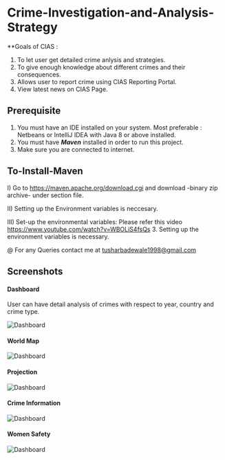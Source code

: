 # Crime-Investigation-and-Analysis-Strategy
**Goals of CIAS :
1) To let user get detailed crime anlysis and strategies.
2) To give enough knowledge about different crimes and their consequences.
3) Allows user to report crime using CIAS Reporting Portal.
4) View latest news on CIAS Page.

## Prerequisite
1. You must have an IDE installed on your system. Most preferable : Netbeans or IntelliJ IDEA with Java 8 or above installed.
2. You must have _**Maven**_ installed in order to run this project.
3. Make sure you are connected to internet.
## To-Install-Maven
  I) Go to https://maven.apache.org/download.cgi and download -binary zip archive- under section file.
  
  II) Setting up the Environment variables is neccesary.
  
  III) Set-up the environmental variables: Please refer this video https://www.youtube.com/watch?v=WBOLiS4fsQs
3. Setting up the environment variables is necessary.

@ For any Queries contact me at tusharbadewale1998@gmail.com

## Screenshots
#### Dashboard 
User can have detail analysis of crimes with respect to year, country and crime type.

![Dashboard](https://raw.githubusercontent.com/bbTushar/Crime-Investigation-and-Analysis-Strategy/master/screenshots/1.png)

#### World Map

![Dashboard](https://raw.githubusercontent.com/bbTushar/Crime-Investigation-and-Analysis-Strategy/master/screenshots/2.png)

#### Projection

![Dashboard](https://raw.githubusercontent.com/bbTushar/Crime-Investigation-and-Analysis-Strategy/master/screenshots/3.png)

#### Crime Information

![Dashboard](https://raw.githubusercontent.com/bbTushar/Crime-Investigation-and-Analysis-Strategy/master/screenshots/5.png)

#### Women Safety

![Dashboard](https://raw.githubusercontent.com/bbTushar/Crime-Investigation-and-Analysis-Strategy/master/screenshots/6.png)
